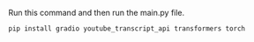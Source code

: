 Run this command and then run the main.py file.

```
pip install gradio youtube_transcript_api transformers torch
```

